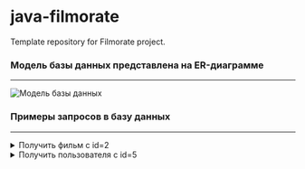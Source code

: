# java-filmorate
Template repository for Filmorate project.

### Модель базы данных представлена на ER-диаграмме

---
![Модель базы данных](DBModel-ER-Diagram.png)

### Примеры запросов в базу данных

---

<details>
  <summary>Получить фильм с id=2</summary>

```sql
    SELECT *
    FROM films
    WHERE film_id = 2;
```

</details>  

<details>
  <summary>Получить пользователя с id=5</summary>

```sql
    SELECT *
    FROM users
    WHERE user_id = 5;
```

</details>  
